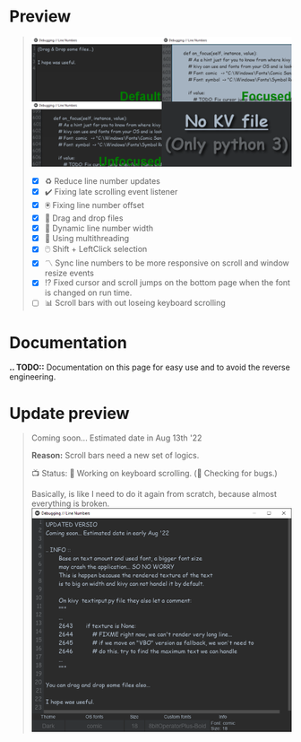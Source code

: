 # Preview
> ![Preview TextInputCustom](https://github.com/kmcasi/Python_Kivy/blob/main/PREVIEW/UIX/TextInputCustom.png)
> - [x] :recycle: Reduce line number updates
> - [x] :heavy_check_mark: Fixing late scrolling event listener
> - [x] :trackball: Fixing line number offset
> - [x] :page_facing_up: Drag and drop files
> - [x] :triangular_ruler: Dynamic line number width
> - [x] :rocket: Using multithreading
> - [x] :computer_mouse: Shift + LeftClick selection
> - [x] :part_alternation_mark: Sync line numbers to be more responsive on scroll and window resize events
> - [x] :interrobang: Fixed cursor and scroll jumps on the bottom page when the font is changed on run time.
> - [ ] :bar_chart: Scroll bars with out loseing keyboard scrolling

# Documentation
**.. TODO::** Documentation on this page for easy use and to avoid the reverse engineering.

# Update preview
> Coming soon... Estimated date in Aug 13th '22
> 
> **Reason:** Scroll bars need a new set of logics.
>
> :tv: Status:
> :dna: Working on keyboard scrolling.
> (:test_tube: Checking for bugs.)
> <!-- - [ ] :test_tube: Working on documentation. -->
> 
> Basically, is like I need to do it again from scratch, because almost everything is broken.
> ![Preview TextInputCustom Update](https://github.com/kmcasi/Python_Kivy/blob/main/PREVIEW/UIX/TextInputCustom_Coming.png)

<!-- https://github.com/ikatyang/emoji-cheat-sheet/blob/master/README.md -->

